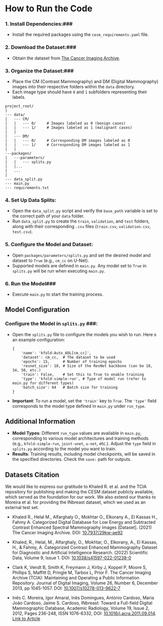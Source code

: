 # How to Run the Code

### 1. Install Dependencies:###
   - Install the required packages using the `cesm_requirements.yaml` file.

### 2. Download the Dataset:###
   - Obtain the dataset from [The Cancer Imaging Archive](https://wiki.cancerimagingarchive.net/pages/viewpage.action?pageId=109379611).

### 3. Organize the Dataset:###
   - Place the CM (Contrast Mammography) and DM (Digital Mammography) images into their respective folders within the `data` directory.
   - Each image type should have `0` and `1` subfolders representing their labels.

```
project_root/
|
--- data/
|   --- CM/
|   |   --- 0/     # Images labeled as 0 (benign cases)
|   |   --- 1/     # Images labeled as 1 (malignant cases)
|   |
|   --- DM/
|   |   --- 0/     # Corresponding DM images labeled as 0
|   |   --- 1/     # Corresponding DM images labeled as 1
|   |
---packages/
|   ---parameters/
|   |   --- splits.py
|   |...
|   ...
|   
--- data_split.py
--- main.py
--- requirements.txt
```

### 4. Set Up Data Splits: ###
   - Open the `data_split.py` script and verify the `base_path` variable is set to the correct path of your `data` folder.
   - Run `data_split.py` to create the `train`, `validation`, and `test` folders, along with their corresponding `.csv` files (`train.csv`, `validation.csv`, `test.csv`).

### 5. Configure the Model and Dataset: ###
   - Open `packages/parameters/splits.py` and set the desired model and dataset to `True` (e.g., `cm_cc` on U-Net).
   - Supported models are defined in `main.py`. Any model set to `True` in `splits.py` will be run when executing `main.py`.

### 6. Run the Model###
   - Execute `main.py` to start the training process.

## Model Configuration

### Configure the Model in `splits.py` ###:
   - Open the `splits.py` file to configure the models you wish to run. Here s an example configuration:
     ```
     {
         'name': 'kfold-Auto_AOL[cm_cc]',
         'dataset': cm_cc,  # The dataset to be used
         'epochs': 15,      # Number of training epochs
         'resnet_size': 18, # Size of the ResNet backbone (can be 18, 34, 50, etc.)
         'train': False,    # Set this to True to enable training
         'type': 'kfold-simple-run', # Type of model run (refer to main.py for different types)
         'batch_size': 64   # Batch size for training
     }
     ```
   - **Important**: To run a model, set the `'train'` key to `True`. The `'type'` field corresponds to the model type defined in `main.py` under `run_type`.


## Additional Information

- **Model Types**: Different `run_type` values are available in `main.py`, corresponding to various model architectures and training methods (e.g., `kfold-simple-run`, `joint-unet`, `u-net`, etc.). Adjust the `type` field in `splits.py` according to the model you want to train.
- **Results**: Training results, including model checkpoints, will be saved in the specified directories. Check the `save:` path for outputs.

## Datasets Citation
We would like to express our gratitude to Khaled R. et al. and the TCIA repository for publishing and making the CESM dataset publicly available, which served as the foundation for our work. We also extend our thanks to Moreira et al. for providing the INbreast dataset, which we used as an external test set.

- Khaled R., Helal M., Alfarghaly O., Mokhtar O., Elkorany A., El Kassas H., Fahmy A. Categorized Digital Database for Low Energy and Subtracted Contrast Enhanced Spectral Mammography Images [Dataset]. (2021) The Cancer Imaging Archive. DOI: [10.7937/29kw-ae92](https://doi.org/10.7937/29kw-ae92)

- Khaled, R., Helal, M., Alfarghaly, O., Mokhtar, O., Elkorany, A., El Kassas, H., & Fahmy, A. Categorized Contrast Enhanced Mammography Dataset for Diagnostic and Artificial Intelligence Research. (2022) Scientific Data, Volume 9, Issue 1. DOI: [10.1038/s41597-022-01238-0](https://doi.org/10.1038/s41597-022-01238-0)

- Clark K, Vendt B, Smith K, Freymann J, Kirby J, Koppel P, Moore S, Phillips S, Maffitt D, Pringle M, Tarbox L, Prior F. The Cancer Imaging Archive (TCIA): Maintaining and Operating a Public Information Repository. Journal of Digital Imaging, Volume 26, Number 6, December 2013, pp 1045-1057. DOI: [10.1007/s10278-013-9622-7](https://doi.org/10.1007/s10278-013-9622-7)

- Inês C. Moreira, Igor Amaral, Inês Domingues, António Cardoso, Maria João Cardoso, Jaime S. Cardoso, INbreast: Toward a Full-field Digital Mammographic Database, Academic Radiology, Volume 19, Issue 2, 2012, Pages 236-248, ISSN 1076-6332, DOI: [10.1016/j.acra.2011.09.014](https://doi.org/10.1016/j.acra.2011.09.014). [Link to Article](https://www.sciencedirect.com/science/article/pii/S107663321100451X)
